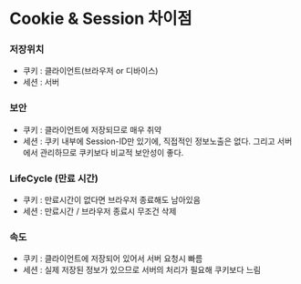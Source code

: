 # Cookie & Session 차이점
### 저장위치
- 쿠키 : 클라이언트(브라우저 or 디바이스)
- 세션 : 서버
### 보안
- 쿠키 : 클라이언트에 저장되므로 매우 취약
- 세션 : 쿠키 내부에 Session-ID만 있기에, 직접적인 정보노출은 없다. 그리고 서버에서 관리하므로 쿠키보다 비교적 보안성이 좋다.
### LifeCycle (만료 시간)
- 쿠키 : 만료시간이 없다면 브라우저 종료해도 남아있음
- 세션 : 만료시간 / 브라우저 종료시 무조건 삭제
### 속도
- 쿠키 : 클라이언트에 저장되어 있어서 서버 요청시 빠름
- 세션 : 실제 저장된 정보가 있으므로 서버의 처리가 필요해 쿠키보다 느림